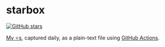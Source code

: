 # starbox

[![GitHub stars](https://img.shields.io/github/stars/loganlinn/starbox)](https://github.com/loganlinn/starbox/stargazers)

[My :star:s](https://github.com/loganlinn?tab=stars), captured daily, as a plain-text file using [GitHub Actions](https://github.com/loganlinn/starbox/actions).
